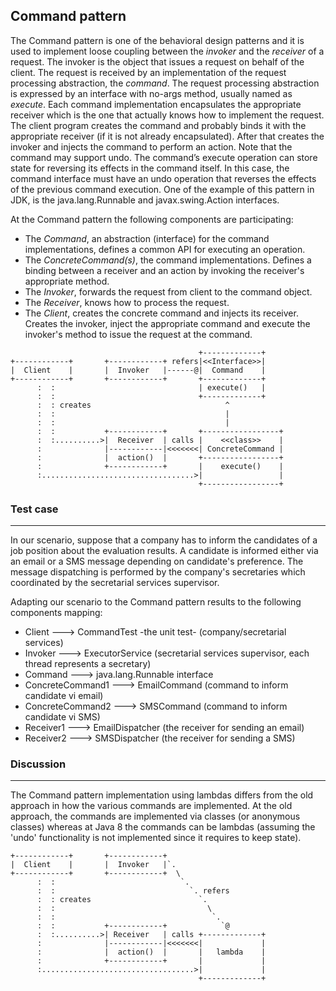 ## Command pattern

The Command pattern is one of the behavioral design patterns and it is used to implement loose coupling
between the _invoker_ and the _receiver_ of a request. The invoker is the object that issues a request
on behalf of the client. The request is received by an implementation of the request
processing abstraction, the _command_. The request processing abstraction is expressed by an interface
with no-args method, usually named as _execute_. Each command implementation encapsulates the appropriate
receiver which is the one that actually knows how to implement the request.
The client program creates the command and probably binds it with the appropriate receiver
(if it is not already encapsulated). After that creates the invoker and injects the command to perform an action.
Note that the command may support undo. The command’s execute operation can store state for reversing its
effects in the command itself. In this case, the command interface must have an undo operation that
reverses the effects of the previous command execution.
One of the example of this pattern in JDK, is the java.lang.Runnable and javax.swing.Action interfaces.

At the Command pattern the following components are participating:

* The _Command_, an abstraction (interface) for the command implementations, defines a common API for
  executing an operation.
* The _ConcreteCommand(s)_, the command implementations. Defines a binding between a receiver and an action
  by invoking the receiver's appropriate method.
* The _Invoker_, forwards the request from client to the command object.
* The _Receiver_, knows how to process the request.
* The _Client_, creates the concrete command and injects its receiver. Creates the invoker, inject
  the appropriate command and execute the invoker's method to issue the request at the command.

```
                                          +-------------+
+------------+       +------------+ refers|<<Interface>>|
|  Client    |       |  Invoker   |------@|  Command    |
+------------+       +------------+       +-------------+
      :  :                                | execute()   |
      :  :                                +-------------+
      :  : creates                              ^
      :  :                                      |
      :  :                                      |
      :  :           +------------+       +-----------------+
      :  :..........>|  Receiver  | calls |    <<class>>    |
      :              |------------|<<<<<<<| ConcreteCommand |
      :              |  action()  |       +-----------------+
      :              +------------+       |    execute()    |
      :..................................>|                 |
                                          +-----------------+
```

### Test case
----

In our scenario, suppose that a company has to inform the candidates of a job position about the evaluation
results. A candidate is informed either via an email or a SMS message depending on candidate's preference.
The message dispatching is performed by the company's secretaries which coordinated by the secretarial services
supervisor.

Adapting our scenario to the Command pattern results to the following components mapping:

* Client --->   CommandTest -the unit test- (company/secretarial services)
* Invoker --->   ExecutorService (secretarial services supervisor, each thread represents a secretary)
* Command --->   java.lang.Runnable interface
* ConcreteCommand1 --->   EmailCommand (command to inform candidate vi email)
* ConcreteCommand2 --->   SMSCommand (command to inform candidate vi SMS)
* Receiver1 --->   EmailDispatcher (the receiver for sending an email)
* Receiver2 --->   SMSDispatcher (the receiver for sending a SMS)

### Discussion
----

The Command pattern implementation using lambdas differs from the old approach in how the various commands
are implemented. At the old approach, the commands are implemented via classes (or anonymous classes) whereas
at Java 8 the commands can be lambdas (assuming the 'undo' functionality is not implemented since it requires
to keep state).

```
+------------+       +------------+
|  Client    |       |  Invoker   |`.
+------------+       +------------+  \
      :  :                            `.
      :  :                              `. refers
      :  : creates                        `.
      :  :                                  \
      :  :                                   `.
      :  :           +------------+            `@
      :  :..........>| Receiver   | calls +-------------+
      :              |------------|<<<<<<<|             |
      :              |  action()  |       |   lambda    |
      :              +------------+       |             |
      :..................................>|             |
                                          +-------------+
```


